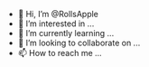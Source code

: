 - 👋 Hi, I’m @RollsApple
- 👀 I’m interested in ...
- 🌱 I’m currently learning ...
- 💞️ I’m looking to collaborate on ...
- 📫 How to reach me ...

<!---
RollsApple/RollsApple is a ✨ special ✨ repository because its `README.md` (this file) appears on your GitHub profile.
You can click the Preview link to take a look at your changes.
--->
